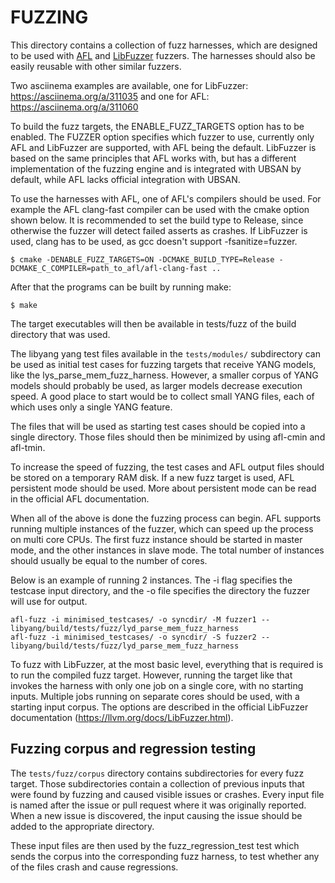 # FUZZING
This directory contains a collection of fuzz harnesses, which are designed to
be used with [AFL](http://lcamtuf.coredump.cx/afl/) and [LibFuzzer](https://llvm.org/docs/LibFuzzer.html)
fuzzers. The harnesses should also be easily reusable with other similar fuzzers.

Two asciinema examples are available, one for LibFuzzer:
https://asciinema.org/a/311035
and one for AFL:
https://asciinema.org/a/311060

To build the fuzz targets, the ENABLE_FUZZ_TARGETS option has to be enabled.
The FUZZER option specifies which fuzzer to use, currently only AFL and LibFuzzer
are supported, with AFL being the default. LibFuzzer is based on the same 
principles that AFL works with, but has a different implementation of the fuzzing engine
and is integrated with UBSAN by default, while AFL lacks official integration with UBSAN.

To use the harnesses with AFL, one of AFL's compilers should be used.
For example the AFL clang-fast compiler can be used with the cmake option shown below.
It is recommended to set the build type to Release, since otherwise the fuzzer will
detect failed asserts as crashes.
If LibFuzzer is used, clang has to be used, as gcc doesn't support -fsanitize=fuzzer.

```
$ cmake -DENABLE_FUZZ_TARGETS=ON -DCMAKE_BUILD_TYPE=Release -DCMAKE_C_COMPILER=path_to_afl/afl-clang-fast ..
```

After that the programs can be built by running make:
```
$ make
```

The target executables will then be available in tests/fuzz of the build directory that was used.

The libyang yang test files available in the `tests/modules/` subdirectory can be used as initial
test cases for fuzzing targets that receive YANG models, like the lys_parse_mem_fuzz_harness. However, a smaller corpus of YANG models should probably
be used, as larger models decrease execution speed. A good place to start would be to collect
small YANG files, each of which uses only a single YANG feature.

The files that will be used as starting test cases should be copied into a single directory. Those files should then be minimized by using afl-cmin and afl-tmin.

To increase the speed of fuzzing, the test cases and AFL output files should be stored on a temporary RAM disk.
If a new fuzz target is used, AFL persistent mode should be used. More about persistent mode can be read in the official AFL documentation.

When all of the above is done the fuzzing process can begin. AFL supports running multiple instances of the fuzzer, which can speed up the
process on multi core CPUs. The first fuzz instance should be started in master mode, and the other instances in slave mode.
The total number of instances should usually be equal to the number of cores.

Below is an example of running 2 instances. The -i flag specifies the testcase input directory, and the -o file specifies the directory the fuzzer will use for output.
```
afl-fuzz -i minimised_testcases/ -o syncdir/ -M fuzzer1 -- libyang/build/tests/fuzz/lyd_parse_mem_fuzz_harness
afl-fuzz -i minimised_testcases/ -o syncdir/ -S fuzzer2 -- libyang/build/tests/fuzz/lyd_parse_mem_fuzz_harness
```

To fuzz with LibFuzzer, at the most basic level, everything that is required is
to run the compiled fuzz target.
However, running the target like that invokes the harness with only one job
on a single core, with no starting inputs. 
Multiple jobs running on separate cores should be used, with a starting input corpus.
The options are described in the official LibFuzzer documentation (https://llvm.org/docs/LibFuzzer.html).

## Fuzzing corpus and regression testing
The `tests/fuzz/corpus` directory contains subdirectories for every fuzz target. Those subdirectories contain a collection of previous inputs that were found by fuzzing and caused visible issues or crashes. Every input file is named after the issue or pull request where it was originally reported. When a new issue is discovered, the input causing the issue should be added to the appropriate directory.

These input files are then used by the fuzz_regression_test test which sends the corpus into the corresponding fuzz harness, to test whether any of the files crash and cause regressions.
